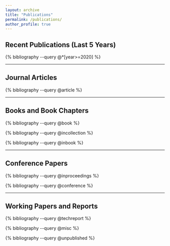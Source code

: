```yaml
---
layout: archive
title: "Publications"
permalink: /publications/
author_profile: true
---
```


## Recent Publications (Last 5 Years)

{% bibliography --query @*[year>=2020] %}

---

## Journal Articles

{% bibliography --query @article %}

---

## Books and Book Chapters

{% bibliography --query @book %}

{% bibliography --query @incollection %}

{% bibliography --query @inbook %}

---

## Conference Papers

{% bibliography --query @inproceedings %}

{% bibliography --query @conference %}

---

## Working Papers and Reports

{% bibliography --query @techreport %}

{% bibliography --query @misc %}

{% bibliography --query @unpublished %}

